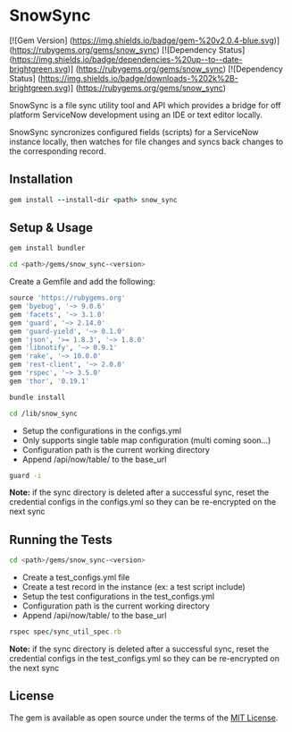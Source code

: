 # SnowSync

[![Gem Version] (https://img.shields.io/badge/gem-%20v2.0.4-blue.svg)] (https://rubygems.org/gems/snow_sync) [![Dependency Status] (https://img.shields.io/badge/dependencies-%20up--to--date-brightgreen.svg)] (https://rubygems.org/gems/snow_sync) [![Dependency Status] (https://img.shields.io/badge/downloads-%202k%2B-brightgreen.svg)] (https://rubygems.org/gems/snow_sync)

SnowSync is a file sync utility tool and API which provides a bridge for off platform ServiceNow development using an IDE or text editor locally.

SnowSync syncronizes configured fields (scripts) for a ServiceNow instance locally, then watches for file changes and syncs back changes to the corresponding record.

## Installation

```ruby
gem install --install-dir <path> snow_sync
```

## Setup & Usage

```ruby
gem install bundler
```

```bash
cd <path>/gems/snow_sync-<version>
```

Create a Gemfile and add the following:

```ruby
source 'https://rubygems.org'
gem 'byebug', '~> 9.0.6'
gem 'facets', '~> 3.1.0'
gem 'guard', '~> 2.14.0'
gem 'guard-yield', '~> 0.1.0'
gem 'json', '>= 1.8.3', '~> 1.8.0'
gem 'libnotify', '~> 0.9.1'
gem 'rake', '~> 10.0.0'
gem 'rest-client', '~> 2.0.0'
gem 'rspec', '~> 3.5.0'
gem 'thor', '0.19.1'
```

```bash
bundle install
```

```bash
cd /lib/snow_sync
```

* Setup the configurations in the configs.yml
* Only supports single table map configuration (multi coming soon...)
* Configuration path is the current working directory
* Append /api/now/table/ to the base_url

```bash
guard -i
```

**Note:** if the sync directory is deleted after a successful sync, reset the credential configs in the configs.yml so they can be re-encrypted on the next sync


## Running the Tests

```bash
cd <path>/gems/snow_sync-<version>
```

* Create a test_configs.yml file
* Create a test record in the instance (ex: a test script include)
* Setup the test configurations in the test_configs.yml
* Configuration path is the current working directory
* Append /api/now/table/ to the base_url

```ruby
rspec spec/sync_util_spec.rb
```

**Note:** if the sync directory is deleted after a successful sync, reset the credential configs in the test_configs.yml so they can be re-encrypted on the next sync

## License

The gem is available as open source under the terms of the [MIT License](http://opensource.org/licenses/MIT).
